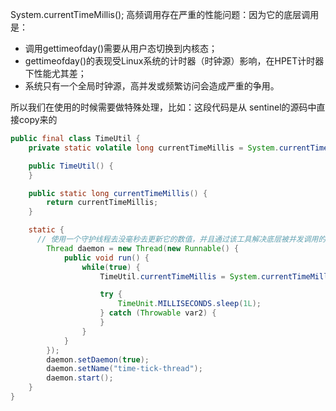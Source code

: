 System.currentTimeMillis(); 高频调用存在严重的性能问题：因为它的底层调用是：

- 调用gettimeofday()需要从用户态切换到内核态；
- gettimeofday()的表现受Linux系统的计时器（时钟源）影响，在HPET计时器下性能尤其差；
- 系统只有一个全局时钟源，高并发或频繁访问会造成严重的争用。

所以我们在使用的时候需要做特殊处理，比如：这段代码是从 sentinel的源码中直接copy来的

```java
public final class TimeUtil {
    private static volatile long currentTimeMillis = System.currentTimeMillis();

    public TimeUtil() {
    }

    public static long currentTimeMillis() {
        return currentTimeMillis;
    }

    static {
      // 使用一个守护线程去没毫秒去更新它的数值，并且通过该工具解决底层被并发调用的问题
        Thread daemon = new Thread(new Runnable() {
            public void run() {
                while(true) {
                    TimeUtil.currentTimeMillis = System.currentTimeMillis();

                    try {
                        TimeUnit.MILLISECONDS.sleep(1L);
                    } catch (Throwable var2) {
                    }
                }
            }
        });
        daemon.setDaemon(true);
        daemon.setName("time-tick-thread");
        daemon.start();
    }
}
```

